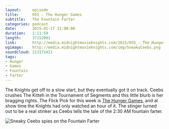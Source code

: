 ```yaml
---
layout:     episode
title:      055 - The Hunger Games
subtitle:   The Fountain Farter
categories: podcast
date:       2015-01-17 21:00:00
duration:   1:11:59
length:     37152091
link:       http://media.midnightmovieknights.com/2015/055_-_The_Hunger_Games.m4a
ogimage:	http://media.midnightmovieknights.com/img/SneakyCeebs.png
soundcloud: 213172411
tags:
- Hunger
- Games
- Fountain
- Farter
---
```

The Knights get off to a slow start, but they eventually got it on track. Ceebs crushes The Kitteh in the Tournament of Segments and this little blurb is her bragging rights. The Flick Pick for this week is [The Hunger Games](http://www.imdb.com/title/tt1392170/), and at show time the Knights had only watched an hour of it. The stinger turned out to be a real stinker as Ceebs tells the tale of the 2:30 AM fountain farter.

![Sneaky Ceebs spies on the Fountain Farter](http://media.midnightmovieknights.com/img/SneakyCeebs.png)